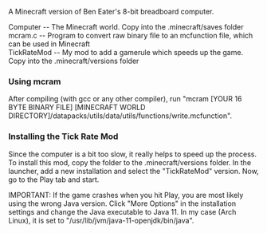 A Minecraft version of Ben Eater's 8-bit breadboard computer.

Computer    -- The Minecraft world. Copy into the .minecraft/saves folder  
mcram.c     -- Program to convert raw binary file to an mcfunction file, which can be used in Minecraft  
TickRateMod -- My mod to add a gamerule which speeds up the game. Copy into the .minecraft/versions folder  


### Using mcram
After compiling (with gcc or any other compiler), run "mcram [YOUR 16 BYTE BINARY FILE] [MINECRAFT WORLD DIRECTORY]/datapacks/utils/data/utils/functions/write.mcfunction".

### Installing the Tick Rate Mod
Since the computer is a bit too slow, it really helps to speed up the process.
To install this mod, copy the folder to the .minecraft/versions folder. In the launcher, add a new installation and select the "TickRateMod" version.
Now, go to the Play tab and start.

IMPORTANT: If the game crashes when you hit Play, you are most likely using the wrong Java version. Click "More Options" in the installation settings and change the Java executable to Java 11. In my case (Arch Linux), it is set to "/usr/lib/jvm/java-11-openjdk/bin/java".
